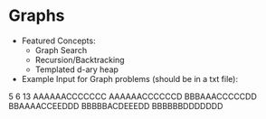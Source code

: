# Graphs
* Featured Concepts:
  * Graph Search
  * Recursion/Backtracking
  * Templated d-ary heap
* Example Input for Graph problems (should be in a txt file):

5 6 13 
AAAAAACCCCCCC
AAAAAACCCCCCD
BBBAAACCCCCDD
BBAAAACCEEDDD
BBBBBACDEEEDD
BBBBBBDDDDDDD
